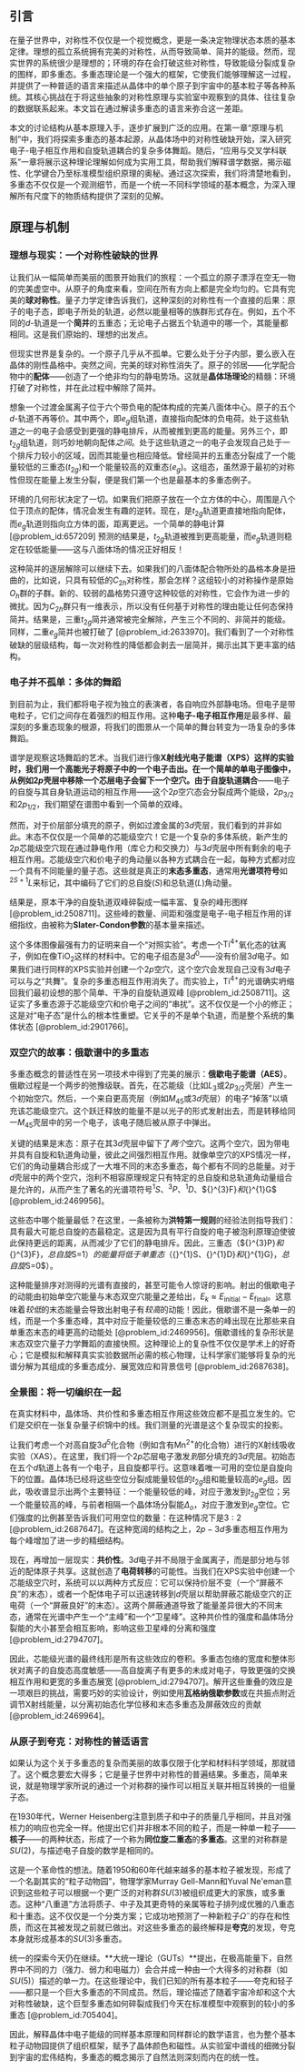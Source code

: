## 引言
在量子世界中，对称性不仅仅是一个视觉概念，更是一条决定物理状态本质的基本定律。理想的孤立系统拥有完美的对称性，从而导致简单、简并的能级。然而，现实世界的系统很少是理想的；环境的存在会打破这些对称性，导致能级分裂成复杂的图样，即多重态。多重态理论是一个强大的框架，它使我们能够理解这一过程，并提供了一种普适的语言来描述从晶体中的单个原子到宇宙中的基本粒子等各种系统。其核心挑战在于将这些抽象的对称性原理与实验室中观察到的具体、往往复杂的数据联系起来。本文旨在通过解读多重态的语言来弥合这一差距。

本文的讨论结构从基本原理入手，逐步扩展到广泛的应用。在第一章“原理与机制”中，我们将探索多重态的基本起源，从晶体场中的对称性破缺开始，深入研究电子-电子相互作用和自旋轨道耦合的复杂多体舞蹈。随后，“应用与交叉学科联系”一章将展示这种理论理解如何成为实用工具，帮助我们解释谱学数据，揭示磁性、化学键合乃至标准模型组织原理的奥秘。通过这次探索，我们将清楚地看到，多重态不仅仅是一个观测细节，而是一个统一不同科学领域的基本概念，为深入理解所有尺度下的物质结构提供了深刻的见解。

## 原理与机制

### 理想与现实：一个对称性破缺的世界

让我们从一幅简单而美丽的图景开始我们的旅程：一个孤立的原子漂浮在空无一物的完美虚空中。从原子的角度来看，空间在所有方向上都是完全均匀的。它具有完美的**球对称性**。量子力学定律告诉我们，这种深刻的对称性有一个直接的后果：原子的电子态，即电子所处的轨道，必然以能量相等的族群形式存在。例如，五个不同的$d$-轨道是一个**简并**的五重态；无论电子占据五个轨道中的哪一个，其能量都相同。这是我们原始的、理想的出发点。

但现实世界是复杂的。一个原子几乎从不孤单。它要么处于分子内部，要么嵌入在晶体的刚性晶格中。突然之间，完美的球对称性消失了。原子的邻居——化学配合物中的**配体**——创造了一个绝非均匀的静电势场。这就是**晶体场理论**的精髓：环境打破了对称性，并在此过程中解除了简并。

想象一个过渡金属离子位于六个带负电的配体构成的完美八面体中心。原子的五个$d$-轨道不再等价。其中两个，即$e_g$组轨道，直接指向配体的负电荷。处于这些轨道之一的电子会感受到更强的静电排斥，从而被推到更高的能量。另外三个，即$t_{2g}$组轨道，则巧妙地朝向配体*之间*。处于这些轨道之一的电子会发现自己处于一个排斥力较小的区域，因而其能量也相应降低。曾经简并的五重态分裂成了一个能量较低的三重态($t_{2g}$)和一个能量较高的双重态($e_g$)。这组态，虽然源于最初的对称性但现在能量上发生分裂，便是我们第一个也是最基本的多重态例子。

环境的几何形状决定了一切。如果我们把原子放在一个立方体的中心，周围是八个位于顶点的配体，情况会发生有趣的逆转。现在，是$t_{2g}$轨道更直接地指向配体，而$e_g$轨道则指向立方体的面，距离更远。一个简单的静电计算 [@problem_id:657209] 预测的结果是，$t_{2g}$轨道被推到更高能量，而$e_g$轨道则稳定在较低能量——这与八面体场的情况正好相反！

这种简并的逐层解除可以继续下去。如果我们的八面体配合物所处的晶格本身是扭曲的，比如说，只具有较低的$C_{2h}$对称性，那会怎样？这组较小的对称操作是原始$O_h$群的子群。新的、较弱的晶格势只遵守这种较低的对称性，它会作为进一步的微扰。因为$C_{2h}$群只有一维表示，所以没有任何基于对称性的理由能让任何态保持简并。结果是，三重$t_{2g}$简并通常被完全解除，产生三个不同的、非简并的能级。同样，二重$e_g$简并也被打破了 [@problem_id:2633970]。我们看到了一个对称性破缺的层级结构，每一次对称性的降低都会剥去一层简并，揭示出其下更丰富的结构。

### 电子并不孤单：多体的舞蹈

到目前为止，我们都将电子视为独立的表演者，各自响应外部静电场。但电子是带电粒子，它们之间存在着强烈的相互作用。这种**电子-电子相互作用**是最多样、最深刻的多重态现象的根源，将我们的图景从一个简单的舞台转变为一场复杂的多体舞蹈。

谱学是观察这场舞蹈的艺术。当我们进行像**X射线光电子能谱（XPS）**这样的实验时，我们用一个高能光子将原子中的一个电子击出。在一个简单的单电子图像中，从例如$2p$壳层中移除一个芯层电子会留下一个空穴。由于**自旋轨道耦合**——电子的自旋与其自身轨道运动的相互作用——这个$2p$空穴态会分裂成两个能级，$2p_{3/2}$和$2p_{1/2}$，我们期望在谱图中看到一个简单的双峰。

然而，对于价层部分填充的原子，例如过渡金属的$3d$壳层，我们看到的并非如此。末态不仅仅是一个简单的芯能级空穴！它是一个复杂的多体系统，新产生的$2p$芯能级空穴现在通过静电作用（库仑力和交换力）与$3d$壳层中所有剩余的电子相互作用。芯能级空穴和价电子的角动量以各种方式耦合在一起，每种方式都对应一个具有不同能量的量子态。这些就是真正的**末态多重态**，通常用**光谱项符号**如$^{2S+1}L$来标记，其中编码了它们的总自旋($S$)和总轨道($L$)角动量。

结果是，原本干净的自旋轨道双峰碎裂成一幅丰富、复杂的峰形图样 [@problem_id:2508711]。这些峰的数量、间距和强度是电子-电子相互作用的详细指纹，由被称为**Slater-Condon参数**的基本量来描述。

这个多体图像最强有力的证明来自一个“对照实验”。考虑一个$\text{Ti}^{4+}$氧化态的钛离子，例如在像$\text{TiO}_2$这样的材料中。它的电子组态是$3d^0$——没有价层$3d$电子。如果我们进行同样的XPS实验并创建一个$2p$空穴，这个空穴会发现自己没有$3d$电子可以与之“共舞”。复杂的多重态相互作用消失了。而实验上，$\text{Ti}^{4+}$的光谱确实坍缩回我们最初设想的那个简单、干净的自旋轨道双峰 [@problem_id:2508711]。这证实了多重态源于芯能级空穴和价电子之间的“串扰”。这不仅仅是一个小的修正；这是对“电子态”是什么的根本性重塑。它关乎的不是单个轨道，而是整个系统的集体状态 [@problem_id:2901766]。

### 双空穴的故事：俄歇谱中的多重态

多重态概念的普适性在另一项技术中得到了完美的展示：**俄歇电子能谱（AES）**。俄歇过程是一个两步的弛豫级联。首先，在芯能级（比如$L_3$或$2p_{3/2}$壳层）产生一个初始空穴。然后，一个来自更高壳层（例如$M_{45}$或$3d$壳层）的电子“掉落”以填充该芯能级空穴。这个跃迁释放的能量不是以光子的形式发射出去，而是转移给同一$M_{45}$壳层中的另一个电子，该电子随后被从原子中弹出。

关键的结果是末态：原子在其$3d$壳层中留下了*两个*空穴。这两个空穴，因为带电并具有自旋和轨道角动量，彼此之间强烈相互作用。就像单空穴的XPS情况一样，它们的角动量耦合形成了一大堆不同的末态多重态，每个都有不同的总能量。对于$d$壳层中的两个空穴，泡利不相容原理规定只有特定的总自旋和总轨道角动量组合是允许的，从而产生了著名的光谱项符号${}^{1}S$、${}^{3}P$、${}^{1}D$、${}^{3}F}$和${}^{1}G$ [@problem_id:2469956]。

这些态中哪个能量最低？在这里，一条被称为**洪特第一规则**的经验法则指导我们：具有最大可能总自旋的态最稳定。这是因为具有平行自旋的电子被泡利原理迫使彼此保持更远的距离，从而减少了它们的静电排斥。因此，三重态（${}^{3}P}$和${}^{3}F}$，总自旋$S=1$）的能量将低于单重态（${}^{1}S$、${}^{1}D}$和${}^{1}G}$，总自旋$S=0$）。

这种能量排序对测得的光谱有直接的，甚至可能令人惊讶的影响。射出的俄歇电子的动能由初始单空穴能量与末态双空穴能量之差给出，$E_{k} \approx E_{\text{initial}} - E_{\text{final}}$。这意味着*较低*的末态能量会导致出射电子有*较高*的动能！因此，俄歇谱不是一条单一的线，而是一个多重态峰，其中对应于能量较低的三重态末态的峰出现在比那些来自单重态末态的峰更高的动能处 [@problem_id:2469956]。俄歇谱线的复杂形状是末态双空穴量子力学舞蹈的直接快照。这种理论上的复杂性不仅仅是学术上的好奇心；它是模拟和解释真实实验数据所必需的核心物理，让科学家们能够将复杂的光谱分解为其组成的多重态成分、展宽效应和背景信号 [@problem_id:2687638]。

### 全景图：将一切编织在一起

在真实材料中，晶体场、共价性和多重态相互作用这些效应都不是孤立发生的。它们是交织在一张复杂量子织锦中的线。我们测量的光谱是这个复杂现实的投影。

让我们考虑一个对高自旋$3d^5$化合物（例如含有$\text{Mn}^{2+}$的化合物）进行的X射线吸收实验（XAS）。在这里，我们将一个$2p$芯层电子激发*到*部分填充的$3d$壳层。初始态在五个$d$轨道上各有一个电子，且自旋都平行。这意味着唯一可用的空位是自旋向下的位置。晶体场已经将这些空位分裂成能量较低的$t_{2g}$组和能量较高的$e_g$组。因此，吸收谱显示出两个主要特征：一个能量较低的峰，对应于激发到$t_{2g}$空位；另一个能量较高的峰，与前者相隔一个晶体场分裂能$\Delta_o$，对应于激发到$e_g$空位。它们强度的比例甚至告诉我们可用空位的数量：在这种情况下是$3:2$ [@problem_id:2687647]。在这种宽阔的结构之上，$2p-3d$多重态相互作用为每个峰增加了进一步的精细结构。

现在，再增加一层现实：**共价性**。$3d$电子并不局限于金属离子，而是部分地与邻近的配体原子共享。这就创造了**电荷转移**的可能性。当我们在XPS实验中创建一个芯能级空穴时，系统可以以两种方式反应：它可以保持价层不变（一个“屏蔽不良”的末态），或者一个配体电子可以迅速转移到$d$壳层以帮助屏蔽芯能级空穴的正电荷（一个“屏蔽良好”的末态）。这两个屏蔽通道导致了能量差异很大的不同末态，通常在光谱中产生一个“主峰”和一个“卫星峰”。这种共价性的强度和晶体场分裂能的大小甚至会相互影响，影响这些卫星峰的分离和强度 [@problem_id:2794707]。

因此，芯能级光谱的最终线形是所有这些效应的卷积。多重态包络的宽度和整体形状对离子的自旋态高度敏感——高自旋离子有更多的未成对电子，导致更强的交换相互作用和更宽的多重态展宽 [@problem_id:2794707]。解开这些重叠的效应是一项艰巨的挑战，需要巧妙的实验设计，例如使用**瓦格纳俄歇参数**或在共振点附近调节X射线能量，以分离初始态化学位移和末态多重态及屏蔽效应的贡献 [@problem_id:2469964]。

### 从原子到夸克：对称性的普适语言

如果认为这个关于多重态的复杂而美丽的故事仅限于化学和材料科学领域，那就错了。这个概念要宏大得多；它是量子世界中对称性的普遍结果。多重态，简单来说，就是物理学家所说的通过一个对称群的操作可以相互关联并相互转换的一组量子态。

在1930年代，Werner Heisenberg注意到质子和中子的质量几乎相同，并且对强核力的响应也完全一样。他提出它们并非根本不同的粒子，而是一种单一粒子——**核子**——的两种状态，形成了一个称为**同位旋二重态**的**多重态**。这里的对称群是$SU(2)$，与描述电子自旋的数学是相同的。

这是一个革命性的想法。随着1950和60年代越来越多的基本粒子被发现，形成了一个名副其实的“粒子动物园”，物理学家Murray Gell-Mann和Yuval Ne'eman意识到这些粒子可以根据一个更广泛的对称群$SU(3)$被组织成更大的家族，或多重态。这种“八重道”方法将质子、中子及其更奇特的亲属等粒子排列成优雅的八重态和十重态。这不仅仅是一个分类方案；它成功地预测了一种新粒子$\Omega^{-}$的存在和性质，而这在其被发现之前就已做出。对这些多重态的最终解释是**夸克**的发现，夸克本身就形成基本的$SU(3)$多重态。

统一的探索今天仍在继续。**大统一理论（GUTs）**提出，在极高能量下，自然界中不同的力（强力、弱力和电磁力）会合并成一种由一个大得多的对称群（如$SU(5)$）描述的单一力。在这些理论中，我们已知的所有基本粒子——夸克和轻子——都只是一个巨大多重态的不同成员。然后，理论描述了随着宇宙冷却和这个大对称性破缺，这个巨型多重态如何碎裂成我们今天在标准模型中观察到的较小的多重态 [@problem_id:705404]。

因此，解释晶体中电子能级的同样基本原理和同样群论的数学语言，也为整个基本粒子动物园提供了组织框架，赋予了晶体颜色和磁性。从实验室中谱线的细微分裂到宇宙的宏伟结构，多重态的概念揭示了自然法则深刻而内在的统一性。

